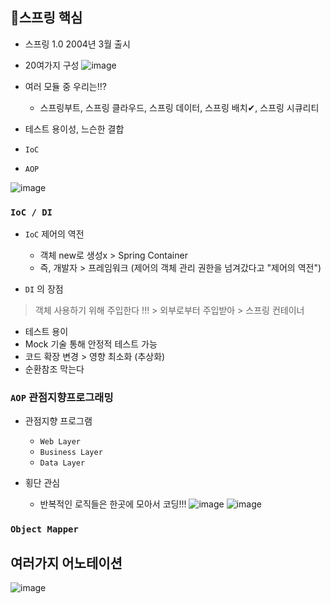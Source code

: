 ## 🍃스프링 핵심
- 스프링 1.0 2004년 3월 출시
- 20여가지 구성
![image](https://user-images.githubusercontent.com/61215550/154407753-793775cc-26d1-4fbc-9be5-02173cbd4ca5.png)

- 여러 모듈 중 우리는!!?
  - 스프링부트, 스프링 클라우드, 스프링 데이터, 스프링 배치✔, 스프링 시큐리티
- 테스트 용이성, 느슨한 결합
- `IoC`  
- `AOP`

![image](https://user-images.githubusercontent.com/61215550/154408000-608c32eb-8c75-4b90-81d8-7018b399a04c.png)

### `IoC / DI`
- `IoC` 제어의 역전
  - 객체 new로 생성x > Spring Container
  - 즉, 개발자 > 프레임워크 (제어의 객체 관리 권한을 넘겨갔다고 "제어의 역전") 

- `DI` 의 장점
> 객체 사용하기 위해 주입한다 !!! > 외부로부터 주입받아 > 스프링 컨테이너
  - 테스트 용이
  - Mock 기술 통해 안정적 테스트 가능
  - 코드 확장 변경 > 영향 최소화 (추상화)
  - 순환참조 막는다

### `AOP` 관점지향프로그래밍
- 관점지향 프로그램
  - `Web Layer`
  - `Business Layer` 
  - `Data Layer`

- 횡단 관심
  - 반복적인 로직들은 한곳에 모아서 코딩!!!
![image](https://user-images.githubusercontent.com/61215550/154409470-0f2d1470-b693-44e9-877c-910667051823.png)
![image](https://user-images.githubusercontent.com/61215550/154409487-2b431294-2d1f-4201-a524-59544418c3d5.png)


### `Object Mapper`

## 여러가지 어노테이션
![image](https://user-images.githubusercontent.com/61215550/154413810-e93412c9-e9ef-49a0-9a3f-0b0b9b0e34e7.png)
